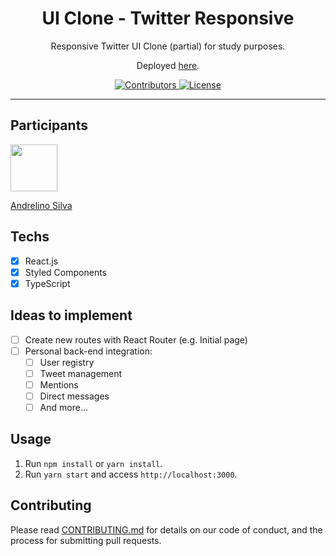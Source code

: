 <h1 align="center">
UI Clone - Twitter Responsive
</h1>

<p align="center">Responsive Twitter UI Clone (partial) for study purposes.</p>
<p align="center">Deployed <a href="https://rocketseat-twitter-clone.netlify.app/">here</a>.</p>

<p align="center">
  <a href="https://github.com/andrelinos/clone-twitter/graphs/contributors">
    <img src="https://img.shields.io/github/contributors/andrelinos/clone-twitter?color=%236633cc&logoColor=%236633cc&style=flat" alt="Contributors">
  </a>
  <a href="https://opensource.org/licenses/MIT">
    <img src="https://img.shields.io/github/license/andrelinos/clone-twitter?color=%236633cc&logo=mit" alt="License">
  </a>
</p>

<hr>

## Participants

[<img src="https://avatars3.githubusercontent.com/u/35929943?s=460&v=4" width="75px;"/>](https://github.com/andrelinos)

[Andrelino Silva](https://github.com/andrelinos)

## Techs

- [x] React.js
- [x] Styled Components
- [x] TypeScript

## Ideas to implement

- [ ] Create new routes with React Router (e.g. Initial page)
- [ ] Personal back-end integration:
  - [ ] User registry
  - [ ] Tweet management
  - [ ] Mentions
  - [ ] Direct messages
  - [ ] And more...

## Usage

1. Run `npm install` or `yarn install`.<br />
2. Run `yarn start` and access `http://localhost:3000`.<br />

## Contributing

Please read [CONTRIBUTING.md](CONTRIBUTING.md) for details on our code of conduct, and the process for submitting pull requests.

